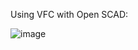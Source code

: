 Using VFC with Open SCAD:

![image](https://github.com/user-attachments/assets/4d808ab5-babd-4582-9f0e-2f9f82b6869a)
